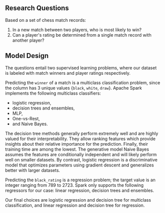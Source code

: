 ## Research Questions
Based on a set of chess match records:
1. In a new match between two players, who is most likely to win?
2. Can a player's rating be determined from a single match record with another player?

## Model Design
The questions entail two supervised learning problems, where our dataset is labeled with match winners and player ratings respectively. 

Predicting the `winner` of a match is a multiclass classification problem, since the column has 3 unique values {`black`, `white`, `draw`}. Apache Spark implements the following multiclass classifiers: 
- logistic regression, 
- decision trees and ensembles, 
- MLP, 
- One-vs-Rest, 
- and Naive Bayes. 

The decision tree methods generally perform extremely well and are highly valued for their interpretability. They allow ranking features which provide insights about their relative importance for the prediction. Finally, their training time are among the lowest. The generative model Naive Bayes assumes the features are conditionally independent and will likely perform well on smaller datasets. By contrast, logistic regression is a discriminative model that optimizes parameters using gradient descent and generalizes better with larger datasets. 

Predicting the `black_rating` is a regression problem; the target value is an integer ranging from 789 to 2723. Spark only supports the following regressors for our case: linear regression, decision trees and ensembles. 

Our final choices are logistic regression and decision tree for multiclass classification, and linear regression and decision tree for regression. 